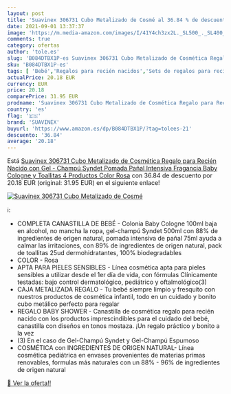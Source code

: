 ```yaml
---
layout: post
title: 'Suavinex 306731 Cubo Metalizado de Cosmé al 36.84 % de descuento'
date: 2021-09-01 13:37:37
image: 'https://m.media-amazon.com/images/I/41Y4ch3zx2L._SL500_._SL400_.jpg'
comments: true
category: ofertas
author: 'tole.es'
slug: 'B084DTBX1P-es Suavinex 306731 Cubo Metalizado de Cosmética Regalo para...'
sku: 'B084DTBX1P-es'
tags: [ 'Bebé','Regalos para recién nacidos','Sets de regalos para recién nacidos','nacido','pañal','recién','suavinex', ]
actualPrice: 20.18 EUR
currency: EUR
price: 20.18
comparePrice: 31.95 EUR
prodname: 'Suavinex 306731 Cubo Metalizado de Cosmética Regalo para Recién Nacido con Gel - Champú Syndet  Pomada Pañal Intensiva  Fragancia Baby Cologne y Toallitas  4 Productos  Color Rosa'
country: 'es'
flag: '🇪🇸'
brand: 'SUAVINEX'
buyurl: 'https://www.amazon.es/dp/B084DTBX1P/?tag=tolees-21'
descuento: '36.84'
average: '20.18'
---
```


Está [Suavinex 306731 Cubo Metalizado de Cosmética Regalo para Recién Nacido con Gel - Champú Syndet  Pomada Pañal Intensiva  Fragancia Baby Cologne y Toallitas  4 Productos  Color Rosa](https://www.amazon.es/dp/B084DTBX1P/?tag=tolees-21) con 36.84 de descuento por 20.18 EUR (original: 31.95 EUR) en el siguiente enlace!

[![Suavinex 306731 Cubo Metalizado de Cosmé](https://m.media-amazon.com/images/I/41Y4ch3zx2L._SL500_._SL400_.jpg)](https://www.amazon.es/dp/B084DTBX1P/?tag=tolees-21)

ℹ️:

- COMPLETA CANASTILLA DE BEBÉ - Colonia Baby Cologne 100ml baja en alcohol, no mancha la ropa, gel-champú Syndet 500ml con 88% de ingredientes de origen natural, pomada intensiva de pañal 75ml ayuda a calmar las irritaciones, con 89% de ingredientes de origen natural, pack de toallitas 25ud dermohidratantes, 100% biodegradables
- COLOR - Rosa
- APTA PARA PIELES SENSIBLES - Línea cosmética apta para pieles sensibles a utilizar desde el 1er día de vida, con fórmulas Clínicamente testadas: bajo control dermatológico, pediátrico y oftalmológico(3)
- CAJA METALIZADA REGALO - Tu bebé siempre limpio y fresquito con nuestros productos de cosmética infantil, todo en un cuidado y bonito cubo metálico perfecto para regalar
- REGALO BABY SHOWER - Canastilla de cosmética regalo para recién nacido con los productos imprescindibles para el cuidado del bebé, canastilla con diseños en tonos mostaza. ¡Un regalo práctico y bonito a la vez
- (3) En el caso de Gel-Champú Syndet y Gel-Champú Espumoso
- COSMÉTICA con INGREDIENTES DE ORIGEN NATURAL- Línea cosmética pediátrica en envases provenientes de materias primas renovables, formulas más naturales con un 88% - 96% de ingredientes de origen natural

[🛒 Ver la oferta!!](https://www.amazon.es/dp/B084DTBX1P/?tag=tolees-21)
